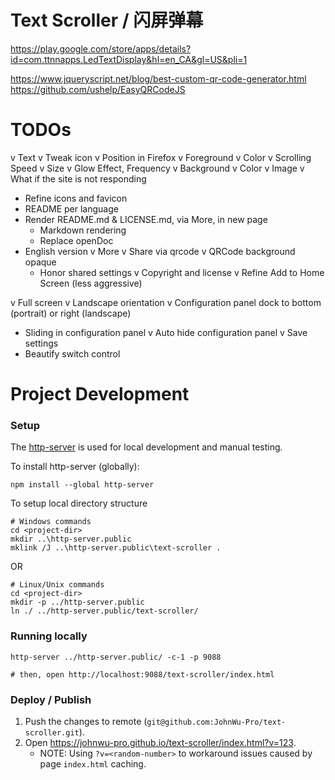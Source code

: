 # Text Scroller / 闪屏弹幕

https://play.google.com/store/apps/details?id=com.ttnnapps.LedTextDisplay&hl=en_CA&gl=US&pli=1

https://www.jqueryscript.net/blog/best-custom-qr-code-generator.html
https://github.com/ushelp/EasyQRCodeJS

# TODOs
v Text
   v Tweak icon
   v Position in Firefox
v Foreground
   v Color
   v Scrolling Speed
   v Size
   v Glow Effect, Frequency
v Background
   v Color
   v Image
v What if the site is not responding
+ Refine icons and favicon
+ README per language
+ Render README.md & LICENSE.md, via More, in new page
   + Markdown rendering
   + Replace openDoc
+ English version
v More
   v Share via qrcode
   v QRCode background opaque
   + Honor shared settings
   v Copyright and license
v Refine Add to Home Screen (less aggressive)

v Full screen
v Landscape orientation
v Configuration panel dock to bottom (portrait) or right (landscape)
   + Sliding in configuration panel
v Auto hide configuration panel
v Save settings
+ Beautify switch control

# Project Development

### Setup
The [http-server](https://github.com/http-party/http-server) is used for local development and manual testing.

To install http-server (globally):
```
npm install --global http-server
```

To setup local directory structure
```
# Windows commands
cd <project-dir>
mkdir ..\http-server.public
mklink /J ..\http-server.public\text-scroller .
```
OR
```
# Linux/Unix commands
cd <project-dir>
mkdir -p ../http-server.public
ln ./ ../http-server.public/text-scroller/
```

### Running locally
```
http-server ../http-server.public/ -c-1 -p 9088

# then, open http://localhost:9088/text-scroller/index.html
```

### Deploy / Publish
1. Push the changes to remote (`git@github.com:JohnWu-Pro/text-scroller.git`).
2. Open https://johnwu-pro.github.io/text-scroller/index.html?v=123.
   * NOTE: Using `?v=<random-number>` to workaround issues caused by page `index.html` caching.
